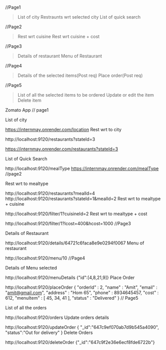 //Page1
>List of city
>Restraunts wrt selected city
>List of quick search

//Page2
>Rest wrt cuisine
>Rest wrt cuisine + cost

//Page3
>Details of restaurant
>Menu of Restaurant

//Page4
>Details of the selected items(Post req)
>Place order(Post req)

//Page5
>List of all the selected items to be ordered
>Update or edit the item
>Delete item






Zomato App
// page1

List of city

https://internmay.onrender.com/location
Rest wrt to city

http://localhost:9120/restaurants?stateId=3

https://internmay.onrender.com/restaurants?stateId=3

List of Quick Search

http://localhost:9120/mealType
https://internmay.onrender.com/mealType
//page2

Rest wrt to mealtype

http://localhost:9120/restaurants?mealId=4
http://localhost:9120/restaurants?stateId=1&mealId=2
Rest wrt to mealtype + cuisine

http://localhost:9120/filter/1?cuisineId=2
Rest wrt to mealtype + cost

http://localhost:9120/filter/1?lcost=400&hcost=1000
//Page3

Details of Restaurant

http://localhost:9120/details/64721c6faca8e9e0294f0067
Menu of restaurant

http://localhost:9120/menu/10
//Page4

Details of Menu selected

http://localhost:9120/menuDetails {"id":[4,8,21,9]}
Place Order

http://localhost:9120/placeOrder { "orderId" : 2, "name" : "Amit", "email" : "amit@gmail.com", "address" : "Hom 65", "phone" : 8934645457, "cost" : 612, "menuItem" : [ 45, 34, 41 ], "status" : "Delivered" }
// Page5

List of all the orders

http://localhost:9120/orders
Update orders details

http://localhost:9120/updateOrder { "_id":"647c9ef070ab7d9b545a4090", "status":"Out for delivery" }
Delete Orders

http://localhost:9120/deleteOrder {"_id":"647c9f2e36e6ecf8fde6722b"}